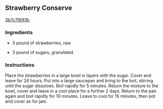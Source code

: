 ## Strawberry Conserve

[3b7c7f893b](http://www.food.com/recipe/strawberry-conserve-481869)

### Ingredients

 - 3 pound of strawberries, raw

 - 3 pound of sugars, granulated

### Instructions

Place the strawberries in a large bowl in layers with the sugar. Cover and leave for 24 hours. Put into a large saucepan and bring to the boil, stirring until the sugar dissolves. Boil rapidly for 5 minutes. Return the mixture to the bowl, cover and leave in a cool place for a further 2 days. Return to the pan again and boil rapidly for 10 minutes. Leave to cool for 15 minutes, then pot and cover as for jam.